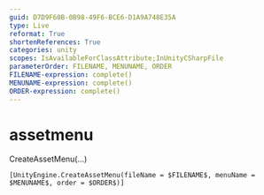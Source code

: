 ```yaml
---
guid: D7D9F60B-0B98-49F6-BCE6-D1A9A748E35A
type: Live
reformat: True
shortenReferences: True
categories: unity
scopes: IsAvailableForClassAttribute;InUnityCSharpFile
parameterOrder: FILENAME, MENUNAME, ORDER
FILENAME-expression: complete()
MENUNAME-expression: complete()
ORDER-expression: complete()
---
```


# assetmenu

CreateAssetMenu(...)

```
[UnityEngine.CreateAssetMenu(fileName = $FILENAME$, menuName = $MENUNAME$, order = $ORDER$)]
```